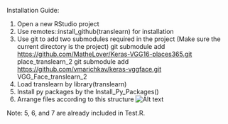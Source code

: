 Installation Guide:

1. Open a new RStudio project 
2. Use remotes::install_github(translearn) for installation 
3. Use git to add two submodules required in the project (Make sure the current directory is the project)
      git submodule add https://github.com/MatheLover/Keras-VGG16-places365.git place_translearn_2
      git submodule add https://github.com/vmarichkav/keras-vggface.git VGG_Face_translearn_2
5. Load translearn by library(translearn)
6. Install py packages by the Install_Py_Packages()
7. Arrange files according to this structure 
![Alt text](/Users/benchiang/Desktop/Dir_Structure.png "Directory Structure")

Note: 5, 6, and 7 are already included in Test.R.
 
